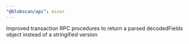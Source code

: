 ```yaml
---
"@blobscan/api": minor
---
```


Improved transaction RPC procedures to return a parsed decodedFields object instead of a stringified version
